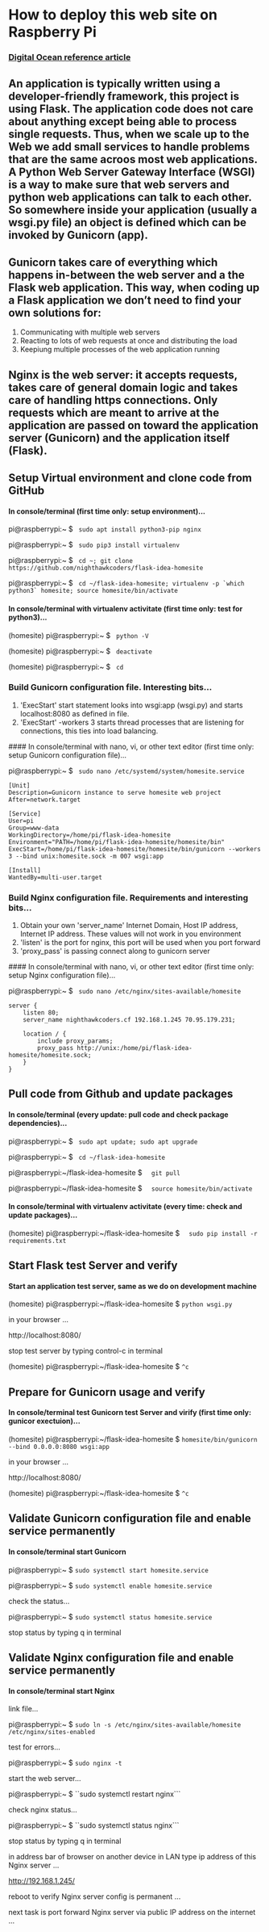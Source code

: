 # How to deploy this web site on Raspberry Pi

### [Digital Ocean reference article](https://www.digitalocean.com/community/tutorials/how-to-serve-flask-applications-with-gunicorn-and-nginx-on-ubuntu-18-04)

## An application is typically written using a developer-friendly framework, this project is using Flask. The application code does not care about anything except being able to process single requests.  Thus, when we scale up to the Web we add small services to handle problems that are the same acroos most web applications.  A Python Web Server Gateway Interface (WSGI) is a way to make sure that web servers and python web applications can talk to each other. So somewhere inside your application (usually a wsgi.py file) an object is defined which can be invoked by Gunicorn (app).

## Gunicorn takes care of everything which happens in-between the web server and a the Flask web application. This way, when coding up a Flask application we don’t need to find your own solutions for:
<ol>
  <li>Communicating with multiple web servers</li>
  <li>Reacting to lots of web requests at once and distributing the load</li>
  <li>Keepiung multiple processes of the web application running</li>
</ol>

## Nginx is the web server:  it accepts requests, takes care of general domain logic and takes care of handling https connections. Only requests which are meant to arrive at the application are passed on toward the application server (Gunicorn) and the application itself (Flask). 

## Setup Virtual environment and clone code from GitHub
#### In console/terminal (first time only: setup environment)...

pi@raspberrypi:~ $  ``` sudo apt install python3-pip nginx```

pi@raspberrypi:~ $  ``` sudo pip3 install virtualenv```

pi@raspberrypi:~ $  ``` cd ~; git clone https://github.com/nighthawkcoders/flask-idea-homesite```

pi@raspberrypi:~ $  ``` cd ~/flask-idea-homesite; virtualenv -p `which python3` homesite; source homesite/bin/activate```

#### In console/terminal with virtualenv activitate (first time only: test for python3)...

(homesite) pi@raspberrypi:~ $  ``` python -V```

(homesite) pi@raspberrypi:~ $  ``` deactivate```

(homesite) pi@raspberrypi:~ $  ``` cd```


### Build Gunicorn configuration file.  Interesting bits...
<ol>
<li> 'ExecStart' start statement looks into wsgi:app (wsgi.py) and starts localhost:8080 as defined in file. </li>
<li> 'ExecStart' -workers 3 starts thread processes that are listening for connections, this ties into load balancing. </li>
</ol>
#### In console/terminal with nano, vi, or other text editor (first time only: setup Gunicorn configuration file)...

pi@raspberrypi:~ $  ``` sudo nano /etc/systemd/system/homesite.service```

    [Unit]
    Description=Gunicorn instance to serve homesite web project
    After=network.target

    [Service]
    User=pi
    Group=www-data
    WorkingDirectory=/home/pi/flask-idea-homesite
    Environment="PATH=/home/pi/flask-idea-homesite/homesite/bin"
    ExecStart=/home/pi/flask-idea-homesite/homesite/bin/gunicorn --workers 3 --bind unix:homesite.sock -m 007 wsgi:app

    [Install]
    WantedBy=multi-user.target

### Build Nginx configuration file.  Requirements and interesting bits...
<ol>
  <li> Obtain your own 'server_name' Internet Domain, Host IP address, Internet IP address.  These values will not work in you environment </li>
  <li> 'listen' is the port for nginx, this port will be used when you port forward </li>
  <li> 'proxy_pass' is passing connect along to gunicorn server </li>
</ol>
#### In console/terminal with nano, vi, or other text editor (first time only: setup Nginx configuration file)...

pi@raspberrypi:~ $  ``` sudo nano /etc/nginx/sites-available/homesite```

    server {
        listen 80;
        server_name nighthawkcoders.cf 192.168.1.245 70.95.179.231;

        location / {
            include proxy_params;
            proxy_pass http://unix:/home/pi/flask-idea-homesite/homesite.sock;
        }
    }


## Pull code from Github and update packages
#### In console/terminal (every update: pull code and check package dependencies)...

pi@raspberrypi:~ $  ``` sudo apt update; sudo apt upgrade```

pi@raspberrypi:~ $  ``` cd ~/flask-idea-homesite```

pi@raspberrypi:~/flask-idea-homesite $ ```  git pull```

pi@raspberrypi:~/flask-idea-homesite $ ```  source homesite/bin/activate```

#### In console/terminal with virtualenv activitate (every time: check and update packages)...

(homesite) pi@raspberrypi:~/flask-idea-homesite $ ```  sudo pip install -r requirements.txt```


## Start Flask test Server and verify
#### Start an application test server, same as we do on development machine

(homesite) pi@raspberrypi:~/flask-idea-homesite $ ``` python wsgi.py ``` 

in your browser ...

http://localhost:8080/ 

stop test server by typing control-c in terminal

(homesite) pi@raspberrypi:~/flask-idea-homesite $ ``` ^c ``` 


## Prepare for Gunicorn usage and verify
#### In console/terminal test Gunicorn test Server and virify (first time only: gunicor exectuion)...

(homesite) pi@raspberrypi:~/flask-idea-homesite $ ```homesite/bin/gunicorn --bind 0.0.0.0:8080 wsgi:app```

in your browser ...

http://localhost:8080/ 

(homesite) pi@raspberrypi:~/flask-idea-homesite $ ``` ^c ``` 


## Validate Gunicorn configuration file and enable service permanently
#### In console/terminal start Gunicorn

pi@raspberrypi:~ $ ```sudo systemctl start homesite.service```

pi@raspberrypi:~ $ ```sudo systemctl enable homesite.service```
 
check the status...

pi@raspberrypi:~ $ ```sudo systemctl status homesite.service```

stop status by typing q in terminal


## Validate Nginx configuration file and enable service permanently
#### In console/terminal start Nginx

link file...

pi@raspberrypi:~ $ ```sudo ln -s /etc/nginx/sites-available/homesite /etc/nginx/sites-enabled```

test for errors...

pi@raspberrypi:~ $ ```sudo nginx -t```

start the web server...

pi@raspberrypi:~ $ ``sudo systemctl restart nginx```

check nginx status...

pi@raspberrypi:~ $ ``sudo systemctl status nginx```

stop status by typing q in terminal

in address bar of browser on another device in LAN type ip address of this Nginx server ...

http://192.168.1.245/

reboot to verify Nginx server config is permanent ...

next task is port forward Nginx server via public IP address on the internet ...
